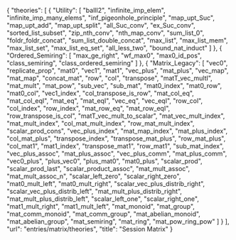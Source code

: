 {
    "theories": [
        {
            "Utility": [
                "ballI2",
                "infinite_imp_elem",
                "infinite_imp_many_elems",
                "inf_pigeonhole_principle",
                "map_upt_Suc",
                "map_upt_add",
                "map_upt_split",
                "all_Suc_conv",
                "ex_Suc_conv",
                "sorted_list_subset",
                "zip_nth_conv",
                "nth_map_conv",
                "sum_list_0",
                "foldr_foldr_concat",
                "sum_list_double_concat",
                "max_list",
                "max_list_mem",
                "max_list_set",
                "max_list_eq_set",
                "all_less_two",
                "bound_nat_induct"
            ]
        },
        {
            "Ordered_Semiring": [
                "max_ge_right",
                "wf_max0",
                "max0_id_pos",
                "class_semiring",
                "class_ordered_semiring"
            ]
        },
        {
            "Matrix_Legacy": [
                "vec0",
                "replicate_prop",
                "mat0",
                "vec1",
                "mat1",
                "vec_plus",
                "mat_plus",
                "vec_map",
                "mat_map",
                "concat_mat",
                "row",
                "col",
                "transpose",
                "matT_vec_multI",
                "mat_mult",
                "mat_pow",
                "sub_vec",
                "sub_mat",
                "mat0_index",
                "mat0_row",
                "mat0_col",
                "vec1_index",
                "col_transpose_is_row",
                "mat_col_eq",
                "mat_col_eqI",
                "mat_eq",
                "mat_eqI",
                "vec_eq",
                "vec_eqI",
                "row_col",
                "col_index",
                "row_index",
                "mat_row_eq",
                "mat_row_eqI",
                "row_transpose_is_col",
                "matT_vec_mult_to_scalar",
                "mat_vec_mult_index",
                "mat_mult_index",
                "col_mat_mult_index",
                "row_mat_mult_index",
                "scalar_prod_cons",
                "vec_plus_index",
                "mat_map_index",
                "mat_plus_index",
                "col_mat_plus",
                "transpose_index",
                "transpose_mat_plus",
                "row_mat_plus",
                "col_mat1",
                "mat1_index",
                "transpose_mat1",
                "row_mat1",
                "sub_mat_index",
                "vec_plus_assoc",
                "mat_plus_assoc",
                "vec_plus_comm",
                "mat_plus_comm",
                "vec0_plus",
                "plus_vec0",
                "plus_mat0",
                "mat0_plus",
                "scalar_prod",
                "scalar_prod_last",
                "scalar_product_assoc",
                "mat_mult_assoc",
                "mat_mult_assoc_n",
                "scalar_left_zero",
                "scalar_right_zero",
                "mat0_mult_left",
                "mat0_mult_right",
                "scalar_vec_plus_distrib_right",
                "scalar_vec_plus_distrib_left",
                "mat_mult_plus_distrib_right",
                "mat_mult_plus_distrib_left",
                "scalar_left_one",
                "scalar_right_one",
                "mat1_mult_right",
                "mat1_mult_left",
                "mat_monoid",
                "mat_group",
                "mat_comm_monoid",
                "mat_comm_group",
                "mat_abelian_monoid",
                "mat_abelian_group",
                "mat_semiring",
                "mat_ring",
                "mat_pow_ring_pow"
            ]
        }
    ],
    "url": "entries/matrix/theories",
    "title": "Session Matrix"
}